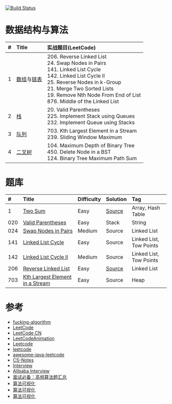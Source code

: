 [![Build Status](https://travis-ci.org/yeungeek/java-leetcode.svg?branch=master)](https://travis-ci.org/yeungeek/java-leetcode)
# 数据结构与算法
| #    | Title              | 实战题⽬(LeetCode)          | 
| :--- | :----------------- | :-----------------         | 
| 1    | [数组](algo/Struct/Array/README.md)与[链表](algo/Struct/LinkedList/README.md)    | 206. Reverse Linked List<br/>24. Swap Nodes in Pairs<br>141. Linked List Cycle<br> 142. Linked List Cycle II<br>  25. Reverse Nodes in k-Group <br/>21. Merge Two Sorted Lists <br/>19. Remove Nth Node From End of List <br/> 876. Middle of the Linked List     | 
|2 |[栈](algo/Struct/Stack/README.md)|20. Valid Parentheses <br/> 225. Implement Stack using Queues <br/> 232. Implement Queue using Stacks|
|3 |[队列](algo/Struct/Queue/README.md)|703. Kth Largest Element in a Stream <br/>239. Sliding Window Maximum|
|4 |[二叉树](algo/Struct/BinaryTree/README.md)|104. Maximum Depth of Binary Tree<br/>450. Delete Node in a BST<br>124. Binary Tree Maximum Path Sum|


# 题库

| #    | Title              | Difficulty         | Solution           | Tag                |
| :--- | :----------------- | :----------------- | :----------------- | :----------------- |
| 1    | [Two Sum](problems/easy/001/README.md)     | Easy               | [Source](https://github.com/yeungeek/java-leetcode/blob/master/leetcode/src/main/java/com/yeungeek/leetcode/easy/_001/TwoSum.java)                   |Array, Hash Table   |
|020|[Valid Parentheses](problems/easy/020/README.md)|Easy|Stack|String|
|024|[Swap Nodes in Pairs](problems/medium/024/README.md)|Medium|Source|Linked List|
|141|[Linked List Cycle](problems/easy/141/README.md)|Easy|Source|Linked List, Tow Points |
|142|[Linked List Cycle II](problems/medium/142/README.md)|Medium|Source|Linked List, Tow Points |
| 206  | [Reverse Linked List](problems/easy/206/README.md)     | Easy               | [Source](https://github.com/yeungeek/java-leetcode/blob/master/leetcode/src/main/java/com/yeungeek/leetcode/easy/_206/ReverseLinkedList.java)      |Linked List  |
| 703 |[Kth Largest Element in a Stream](problems/easy/703/README.md)|Easy|Source|Heap|

# 参考
* [fucking-algorithm](https://github.com/labuladong/fucking-algorithm)
* [LeetCode](https://leetcode.com/)
* [LeetCode CN](https://leetcode-cn.com/)
* [LeetCodeAnimation](https://github.com/MisterBooo/LeetCodeAnimation)
* [Leetcode](https://github.com/fishercoder1534/Leetcode)
* [leetcode](https://github.com/gouthampradhan/leetcode)
* [awesome-java-leetcode](https://github.com/Blankj/awesome-java-leetcode)
* [CS-Notes](https://github.com/CyC2018/CS-Notes)
* [Interview](https://github.com/apachecn/Interview)
* [Alibaba Interview](https://hit-alibaba.github.io/interview/)
* [面试必备：高频算法题汇总](https://juejin.im/post/5d9fca66e51d45782315d70a)
* [算法可视化](https://www.cs.usfca.edu/~galles/visualization/Algorithms.html)
* [算法可视化](https://visualgo.net/zh)
* [算法可视化](https://algorithm-visualizer.org/)